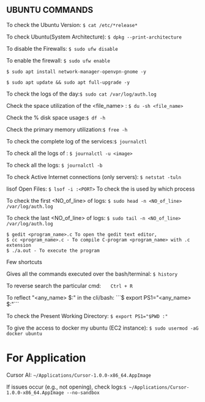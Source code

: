 ## UBUNTU COMMANDS

To check the Ubuntu Version: ```$ cat /etc/*release* ```

To check Ubuntu(System Architecture):  ``` $ dpkg --print-architecture ```

To disable the Firewalls: ``` $ sudo ufw disable  ```

To enable the firewall: ``` $ sudo ufw enable ```

``` $ sudo apt install network-manager-openvpn-gnome -y ```

``` $ sudo apt update && sudo apt full-upgrade -y  ```

To check the logs of the day:``` $ sudo cat /var/log/auth.log ```

Check the space utilization of the <file_name> : ``` $ du -sh <file_name> ```

Check the % disk space usage:```$ df -h ```

Check the primary memory utilization:```$ free -h```

To check the complete log of the services:```$ journalctl```

To check all the logs of <image>: ```$ journalctl -u <image>```

To check all the logs: ```$ journalctl -b```

To check Active Internet connections (only servers): ```$ netstat -tuln```

lisof Open Files: ```$ lsof -i :<PORT>```
To check the <PORT> is used by which process

To check the first <NO_of_line> of logs: ```$ sudo head -n <NO_of_line> /var/log/auth.log```

To check the last <NO_of_line> of logs: ```$ sudo tail -n <NO_of_line> /var/log/auth.log```
        
    
    
```
$ gedit <program_name>.c To open the gedit text editor,
$ cc <program_name>.c - To compile C-program <program_name> with .c extension
$ ./a.out - To execute the program
```

Few shortcuts

Gives all the commands executed over the bash/terminal: ```$ history```

To reverse search the particular cmd: ```    Ctrl + R ```

To reflect "<any_name> $:"  in the cli/bash: ```$ export PS1="<any_name> $:"```
          
To check the Present Working Directory: ```$ export PS1="$PWD :"```
          
To give the access to docker my ubuntu (EC2 instance): ```$ sudo usermod -aG docker ubuntu```

# For Application
Cursor AI: ```~/Applications/Cursor-1.0.0-x86_64.AppImage```

    
If issues occur (e.g., not opening), check logs:```$ ~/Applications/Cursor-1.0.0-x86_64.AppImage --no-sandbox```


